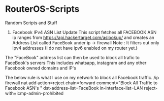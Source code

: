 # RouterOS-Scripts
Random Scripts and Stuff

1) Facebook IPv4 ASN List Update
This script fetches all FACEBOOK ASN ip ranges from https://api.hackertarget.com/aslookup/ and creates an Address List called FaceBook under ip -> firewall 
Note : It filters out only ipv4 addresses (I do not have ipv6 enabled on my router yet.)

The "FaceBook" address list can then be used to block all trafic to FaceBook's servers 
This includes whatsapp, instagram and any other Facebook owned domains and IP's 

The below rule is what I use on my network to block all Facebook traffic. 
/ip firewall nat add action=reject chain=forward comment="Block All Traffic to Facebook ASN's " dst-address-list=FaceBook in-interface-list=LAN reject-with=icmp-admin-prohibited




